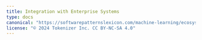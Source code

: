 ```yaml
---
title: Integration with Enterprise Systems
type: docs
canonical: "https://softwarepatternslexicon.com/machine-learning/ecosystem-integration/integration-with-enterprise-systems"
license: "© 2024 Tokenizer Inc. CC BY-NC-SA 4.0"
---
```

